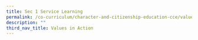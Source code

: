 ```yaml
---
title: Sec 1 Service Learning
permalink: /co-curriculum/character-and-citizenship-education-cce/values-in-action/sec-1-service-learning
description: ""
third_nav_title: Values in Action
---
```

